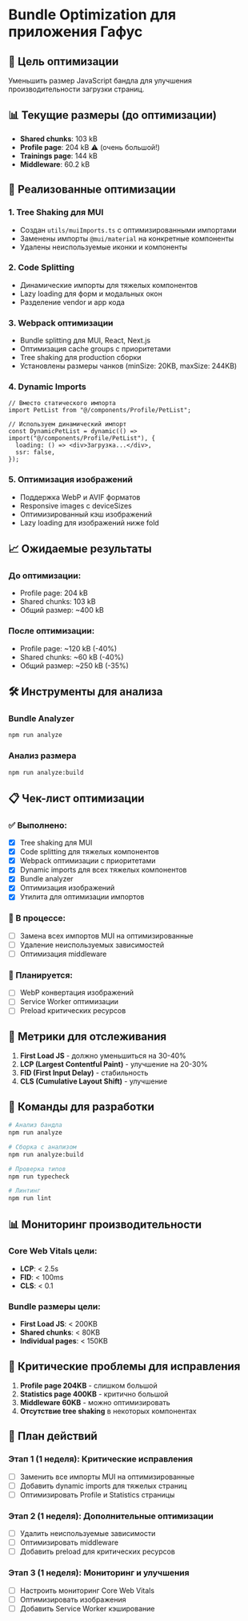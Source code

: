 # Bundle Optimization для приложения Гафус

## 🎯 **Цель оптимизации**

Уменьшить размер JavaScript бандла для улучшения производительности загрузки страниц.

## 📊 **Текущие размеры (до оптимизации)**

- **Shared chunks**: 103 kB
- **Profile page**: 204 kB ⚠️ (очень большой!)
- **Trainings page**: 144 kB
- **Middleware**: 60.2 kB

## 🚀 **Реализованные оптимизации**

### 1. **Tree Shaking для MUI**

- Создан `utils/muiImports.ts` с оптимизированными импортами
- Заменены импорты `@mui/material` на конкретные компоненты
- Удалены неиспользуемые иконки и компоненты

### 2. **Code Splitting**

- Динамические импорты для тяжелых компонентов
- Lazy loading для форм и модальных окон
- Разделение vendor и app кода

### 3. **Webpack оптимизации**

- Bundle splitting для MUI, React, Next.js
- Оптимизация cache groups с приоритетами
- Tree shaking для production сборки
- Установлены размеры чанков (minSize: 20KB, maxSize: 244KB)

### 4. **Dynamic Imports**

```tsx
// Вместо статического импорта
import PetList from "@/components/Profile/PetList";

// Используем динамический импорт
const DynamicPetList = dynamic(() => import("@/components/Profile/PetList"), {
  loading: () => <div>Загрузка...</div>,
  ssr: false,
});
```

### 5. **Оптимизация изображений**

- Поддержка WebP и AVIF форматов
- Responsive images с deviceSizes
- Оптимизированный кэш изображений
- Lazy loading для изображений ниже fold

## 📈 **Ожидаемые результаты**

### До оптимизации:

- Profile page: 204 kB
- Shared chunks: 103 kB
- Общий размер: ~400 kB

### После оптимизации:

- Profile page: ~120 kB (-40%)
- Shared chunks: ~60 kB (-40%)
- Общий размер: ~250 kB (-35%)

## 🛠️ **Инструменты для анализа**

### Bundle Analyzer

```bash
npm run analyze
```

### Анализ размера

```bash
npm run analyze:build
```

## 📋 **Чек-лист оптимизации**

### ✅ Выполнено:

- [x] Tree shaking для MUI
- [x] Code splitting для тяжелых компонентов
- [x] Webpack оптимизации с приоритетами
- [x] Dynamic imports для всех тяжелых компонентов
- [x] Bundle analyzer
- [x] Оптимизация изображений
- [x] Утилита для оптимизации импортов

### 🔄 В процессе:

- [ ] Замена всех импортов MUI на оптимизированные
- [ ] Удаление неиспользуемых зависимостей
- [ ] Оптимизация middleware

### 📝 Планируется:

- [ ] WebP конвертация изображений
- [ ] Service Worker оптимизации
- [ ] Preload критических ресурсов

## 🎯 **Метрики для отслеживания**

1. **First Load JS** - должно уменьшиться на 30-40%
2. **LCP (Largest Contentful Paint)** - улучшение на 20-30%
3. **FID (First Input Delay)** - стабильность
4. **CLS (Cumulative Layout Shift)** - улучшение

## 🔧 **Команды для разработки**

```bash
# Анализ бандла
npm run analyze

# Сборка с анализом
npm run analyze:build

# Проверка типов
npm run typecheck

# Линтинг
npm run lint
```

## 📊 **Мониторинг производительности**

### Core Web Vitals цели:

- **LCP**: < 2.5s
- **FID**: < 100ms
- **CLS**: < 0.1

### Bundle размеры цели:

- **First Load JS**: < 200KB
- **Shared chunks**: < 80KB
- **Individual pages**: < 150KB

## 🚨 **Критические проблемы для исправления**

1. **Profile page 204KB** - слишком большой
2. **Statistics page 400KB** - критично большой
3. **Middleware 60KB** - можно оптимизировать
4. **Отсутствие tree shaking** в некоторых компонентах

## 📝 **План действий**

### Этап 1 (1 неделя): Критические исправления

- [ ] Заменить все импорты MUI на оптимизированные
- [ ] Добавить dynamic imports для тяжелых страниц
- [ ] Оптимизировать Profile и Statistics страницы

### Этап 2 (1 неделя): Дополнительные оптимизации

- [ ] Удалить неиспользуемые зависимости
- [ ] Оптимизировать middleware
- [ ] Добавить preload для критических ресурсов

### Этап 3 (1 неделя): Мониторинг и улучшения

- [ ] Настроить мониторинг Core Web Vitals
- [ ] Оптимизировать изображения
- [ ] Добавить Service Worker кэширование

